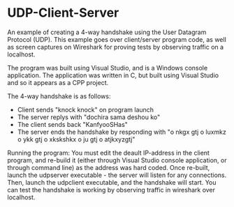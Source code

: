 # UDP-Client-Server
An example of creating a 4-way handshake using the User Datagram Protocol (UDP). This example goes over client/server program code, as well as screen captures on Wireshark for proving tests by observing traffic on a localhost.

The program was built using Visual Studio, and is a Windows console application. The application was written in C, but built using Visual Studio and so it appears as a CPP project.

The 4-way handshake is as follows:
- Client sends "knock knock" on program launch
- The server replys with "dochira sama deshou ko"
- The client sends back "KanfyooSHas" 
- The server ends the handshake by responding with "o nkgx gtj o luxmkz o ykk gtj o xkskshkx o ju gtj o atjkxyzgtj"

Running the program:
You must edit the deault IP-address in the client program, and re-build it (either through Visual Studio console application, or through command line) as the address was hard coded. Once re-built, launch the udpserver executable - the server will listen for any connections. Then, launch the udpclient executable, and the handshake will start. You can test the handshake is working by observing traffic in wireshark over localhost.
